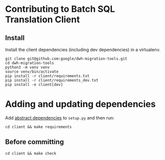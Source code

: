 # Contributing to Batch SQL Translation Client

## Install

Install the client dependencies (including dev dependencies) in a 
virtualenv.

```shell
git clone git@github.com:google/dwh-migration-tools.git
cd dwh-migration-tools
python3 -m venv venv
source venv/bin/activate
pip install -r client/requirements.txt
pip install -r client/requirements_dev.txt
pip install -e client[dev]
```

# Adding and updating dependencies

Add
[abstract dependencies](https://pipenv.pypa.io/en/latest/advanced/#pipfile-vs-setup-py)
to `setup.py` and then run:

```shell
cd client && make requirements
````

## Before committing

```shell
cd client && make check
```